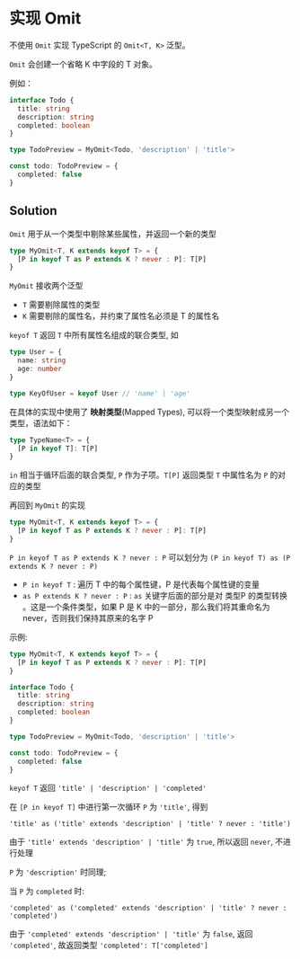 # 实现 Omit

不使用 `Omit` 实现 TypeScript 的 `Omit<T, K>` 泛型。

`Omit` 会创建一个省略 K 中字段的 T 对象。

例如：

```ts
interface Todo {
  title: string
  description: string
  completed: boolean
}

type TodoPreview = MyOmit<Todo, 'description' | 'title'>

const todo: TodoPreview = {
  completed: false
}
```

## Solution

`Omit` 用于从一个类型中剔除某些属性，并返回一个新的类型

```ts
type MyOmit<T, K extends keyof T> = {
  [P in keyof T as P extends K ? never : P]: T[P]
}
```

`MyOmit` 接收两个泛型

- `T` 需要剔除属性的类型
- `K` 需要剔除的属性名，并约束了属性名必须是 T 的属性名

`keyof T` 返回 `T` 中所有属性名组成的联合类型, 如

```ts
type User = {
  name: string
  age: number
}

type KeyOfUser = keyof User // 'name' | 'age'
```

在具体的实现中使用了 **映射类型**(Mapped Types), 可以将一个类型映射成另一个类型，语法如下：

```ts
type TypeName<T> = {
  [P in keyof T]: T[P]
}
```

`in` 相当于循环后面的联合类型, `P` 作为子项。`T[P]` 返回类型 `T` 中属性名为 `P` 的对应的类型

再回到 `MyOmit` 的实现

```ts
type MyOmit<T, K extends keyof T> = {
  [P in keyof T as P extends K ? never : P]: T[P]
}
```

`P in keyof T as P extends K ? never : P` 可以划分为 `(P in keyof T) as (P extends K ? never : P)`

- `P in keyof T` : 遍历 T 中的每个属性键，P 是代表每个属性键的变量
- `as P extends K ? never : P` : `as` 关键字后面的部分是对 类型P 的类型转换 。这是一个条件类型，如果 P 是 K 中的一部分，那么我们将其重命名为 never，否则我们保持其原来的名字 P

示例:

```ts
type MyOmit<T, K extends keyof T> = {
  [P in keyof T as P extends K ? never : P]: T[P]
}

interface Todo {
  title: string
  description: string
  completed: boolean
}

type TodoPreview = MyOmit<Todo, 'description' | 'title'>

const todo: TodoPreview = {
  completed: false
}
```

`keyof T` 返回 `'title' | 'description' | 'completed'`

在 `[P in keyof T]` 中进行第一次循环 `P` 为 `'title'`, 得到

`'title' as ('title' extends 'description' | 'title' ? never : 'title')`

由于 `'title' extends 'description' | 'title'` 为 `true`, 所以返回 `never`, 不进行处理

`P` 为 `'description'` 时同理;

当 `P` 为 `completed` 时:

`'completed' as ('completed' extends 'description' | 'title' ? never : 'completed')`

由于 `'completed' extends 'description' | 'title'` 为 `false`, 返回 `'completed'`, 故返回类型 `'completed': T['completed']`
